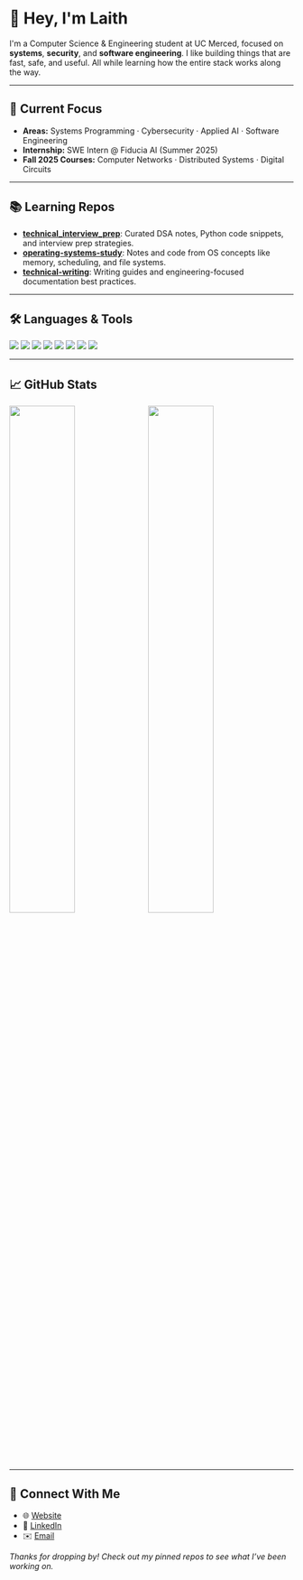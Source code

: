 # 👋 Hey, I'm Laith

I'm a Computer Science & Engineering student at UC Merced, focused on **systems**, **security**, and **software engineering**. I like building things that are fast, safe, and useful. All while learning how the entire stack works along the way.

---

## 🔧 Current Focus

- **Areas:** Systems Programming · Cybersecurity · Applied AI · Software Engineering
- **Internship:** SWE Intern @ Fiducia AI (Summer 2025)
- **Fall 2025 Courses:** Computer Networks · Distributed Systems · Digital Circuits

---

## 📚 Learning Repos

- [**technical_interview_prep**](https://github.com/laithdarras/technical_interview_prep): Curated DSA notes, Python code snippets, and interview prep strategies.
- [**operating-systems-study**](https://github.com/laithdarras/operating-systems-study): Notes and code from OS concepts like memory, scheduling, and file systems.
- [**technical-writing**](https://github.com/laithdarras/technical-writing): Writing guides and engineering-focused documentation best practices.

---

## 🛠️ Languages & Tools

<p align="left">
  <img src="https://img.shields.io/badge/Python-3776AB?style=flat&logo=python&logoColor=white"/>
  <img src="https://img.shields.io/badge/C-00599C?style=flat&logo=c&logoColor=white"/>
  <img src="https://img.shields.io/badge/Bash-121011?style=flat&logo=gnu-bash&logoColor=white"/>
  <img src="https://img.shields.io/badge/JavaScript-F7DF1E?style=flat&logo=javascript&logoColor=black"/>
  <img src="https://img.shields.io/badge/React-20232A?style=flat&logo=react&logoColor=61DAFB"/>
  <img src="https://img.shields.io/badge/Docker-2496ED?style=flat&logo=docker&logoColor=white"/>
  <img src="https://img.shields.io/badge/Linux-FCC624?style=flat&logo=linux&logoColor=black"/>
  <img src="https://img.shields.io/badge/Git-F05032?style=flat&logo=git&logoColor=white"/>
</p>

---

## 📈 GitHub Stats

<p align="left">
  <img src="https://github-readme-stats.vercel.app/api?username=laithdarras&show_icons=true&theme=dark&count_private=true" width="48%" />
  <img src="https://github-readme-stats.vercel.app/api/top-langs/?username=laithdarras&layout=compact&theme=dark" width="48%" />
</p>

---

## 🔗 Connect With Me

- 🌐 [Website](https://laith.vercel.app)
- 💼 [LinkedIn](https://linkedin.com/in/laith-darras/)
- ✉️ [Email](mailto:laith.s.darras@gmail.com)

_Thanks for dropping by! Check out my pinned repos to see what I’ve been working on._
